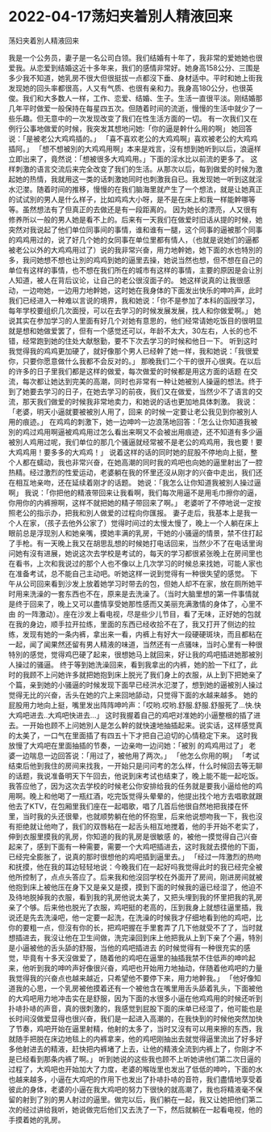 # 2022-04-17荡妇夹着別人精液回来



荡妇夹着別人精液回来



我是一个公务员，妻子是一名公司白领。我们结婚有十年了，我非常的爱她她也很爱我。从恋爱到结婚这近十多年来，我们的感情非常好。她身高158公分、三围是多少我不知道，她乳房不很大但很挺拔一点都沒下垂、身材适中。平时和她上街我发现她的回头率都很高，人又有气质、也很有亲和力。我身高180公分，也很英俊。我们和大多数人一样，工作、恋爱、结婚、生子。生活一直很平淡。刚结婚那几年平时做爱一般保持在每星四五次。但随着时间的流逝，慢慢的生活中就少了一些乐趣。但无意中的一次发现改变了我们在性生活方面的一切。 有一次我们又在例行公事地做爱的时候，我突发其想地问她:「你的逼是幹什么用的啊」 她回答说：「是被老公大鸡鸡插的。」 「喜不喜欢老公的大鸡鸡啊」喜欢被老公的大鸡鸡插阿。」 「想不想被別的大鸡鸡用啊」本来是戏言，沒有想到她听到以后，浪逼样立即出来了，竟然说：「想被很多大鸡鸡用。」下面的淫水比以前流的更多了。 这样刺激的语言交流后来完全改变了我们的生活。从那次以后，每到做爱的时候为激起她的热情，我就用这一类的话刺激她同时也刺激我自已。我发现她一听到这就淫水氾漤。随着时间的推移，慢慢的在我们脑海里就产生了一个想法，就是让她真正的试试別的男人是什么样子，比如鸡鸡大小呀，是不是在床上和我一样能幹哪等等。虽然想法有了但真正的去做还是有一段距离的。 因为她长的漂亮，人又很有修养所以一般的男人她是看不上的。后来有一天我们在做爱时旧话从提的时候，她突然对我说起了他们单位同事间的事情，谁和谁有一腿，这个同事的逼被那个同事的鸡鸡用过的，说了好几个她的女同事在单位里都有情人，（也就是说她们的逼都被老公以外的大鸡鸡用过了）说的我非常兴奋，用力地幹她，她下面的水也特別的多，我问她想不想也让別的鸡鸡到她的逼里去操，她说当然也想，但不想在自己的单位有这样的事情，也不想在我们所在的城市有这样的事情，主要的原因是会让別人知道，被人在背后议论，让自己的老公很沒面子的。 她这样说真的让我很感动，一边吻她，一边用力地幹她，这时她在我身体的下面发出快乐的呻吟声，此时我们已经进入一种难以言说的境界，我和她说：「你不是参加了本科的函授学习，每年学校要组织几次面授，可以在去学习的时候发展发展，找人和你做爱啊。」 她说其实在参加学习的人里面有好几个对她有意思的，他们经常请她吃饭目的很明显就是想和她做爱罢了，但有一个感觉还可以，年龄不太大，30左右，人长的也不错，经常跑到她的住处大献慇勤，要不下次去学习的时候和他日一下。 听到这时我觉得我的鸡鸡更加硬了，就好像那个男人已经幹了她一样，我和她说：「我很爱你，只要你愿意做什么我都不会反对的。」 那晚我们二个干的很开心很爽。在以后的许多的日子里我们都是这样的做爱，每次做爱的时候都是用这方面的话题 在交流，每次都让她达到完美的高潮，同时也非常有一种让她被別人操逼的想法。终于到了她要去学习的日子，在她去学习的前夜，我们又在做爱，当然少不了语言的交流，那天我们做爱的时候我非常地卖力，和她说的话也更加地具体刺激。 我说：「老婆，明天小逼就要被被別人用了，回来 的时候一定要让老公我见到你被別人用的痕迹。」 在鸡鸡的刺激下，她一边呻吟一边浪荡地回答：「怎么让你知道我被別的鸡过鸡用啊逼被鸡鸡用过怎么看出来啊又不会被出用痕迹，还不知道有多少逼被別人鸡用过呢，我们单位的那几个骚逼就经常被不是老公的鸡鸡用，我也要！要大鸡鸡用！要多多的大鸡鸡！」 说着这样的话的同时她的屁股不停地向上挺，整个人都在蠕动，我也非常兴奋，在她高潮的同时我的鸡吧也向她的逼里射出了一腔热精。经过激烈的性爱运动，老婆躺在我的怀里还沒从刚才的兴奋中走出，我们还在相互地亲吻，还在延续着刚才的话题。 她说：「我怎么让你知道我被別人操过逼啊」 我说：「你把他的精液带回来让我看啊，我们每次用逼不是用毛巾擦你的逼，你用你的内裤擦啊，这样不就把她的精子带回来了啊。」 老婆听了不停地说一定按照老公的指示办，把我和別人做爱的过程向你匯报。 妻子走后，我基本上是我一个人在家，（孩子去他外公家了）觉得时间过的太慢太慢了，晚上一个人躺在床上眼前总是浮现別人和她亲嘴，摸她丰满的乳房，干她的小骚逼的情景，禁不住打起了手枪。有一天晚上我又在胡思乱想的时候她打电话回来，当然少不了在电话里询问她有沒有进展，她说这次去学校是考试的，每天的学习都很紧张晚上在房间里也在看书，上次和我说过的那个人也不像以上几次学习的时候总来找她，可能人家也在准备考试，总不能自己主动吧。听她这样一说到觉得有一种很失望的感觉。 下午从公司回来看到沙发上放着她学习时带去的包，但她人却不在家，放在厕所她平时用来洗澡的一套东西也不在，原来是去洗澡了。（当时大脑里想的第一件事情就是终于回来了，晚上又可以盡情享受她那性感而又美丽充满激情的身体了，心里不由 的一阵激动）。座在沙发上看电视，尽是些少儿节目，看了无味，正好她的包就在我的身边，顺手拉开拉练，里面的东西已经收拾不在了，我又打开了侧边的拉练，发现有她的一条内裤，拿出来一看，内裤上有好大一段硬硬斑块，而且都粘在一起，闻了闻果然还留有男人精液的味道，当然还有一点骚味，当时心里有一种很特別的感觉，觉得鸡巴硬了起来，很想她马上就回来，好让我的鸡吧插进她那被別人操过的骚逼。 终于等到她洗澡回来，看到我拿出的内裤，她的脸一下红了，此时的我顾不上问她许多就把她抱到床上脱光了我们身上的衣服，从上到下把她亲了个篇，亲到她的小骚逼的时候发现下面早已经洪水氾漤了，想到她的逼被別人操过觉得无比的兴奋，舌头在她的穴上来回地舔动，只觉得下面的水越来越多。 她的屁股用力地向上挺，嘴里发出阵阵呻吟声：「哎哟.哎哟.舒服.舒服.舒服死了...快.快大鸡吧进去..大鸡吧快进去...」 这时我握着自己的鸡吧对准她的小逼整根的插了进去。一开始也顾不上问她別人是怎么幹的就快速地抽插起来。说实话，这样感觉真的太美了，一口气在里面插了有四五十下才把自己迫切的心情稳定下来。 这时我放慢了大鸡吧在里面抽插的节奏，一边亲吻一边问她：「被別 的鸡鸡用过了」 老婆一边喘息一边回答说：「用过了，被他用了两次。」 「他怎么你用的啊」 「考试结束后他到我住的房间来找我，一开始只是问问考的怎么样，什么时候回去等无聊的话题，我说准备明天下午回去，他说到床考试也结束了，晚上能不能一起吃饭。我答应他了，因为这次去学校的时候老公你安排给我的任务就是要我小逼给他的鸡用啊。晚上和他喝了一瓶红酒，吃完饭觉得头晕晕的，他提出找个地方去唱歌就跟他去了KTV，在包厢里我们座在一起唱歌，唱了几首后他很自然地把我搂在怀里，当时我的头还很晕，也就顺势躺在他的怀抱里，后来他说想吻我一下，我也沒有拒绝就让他吻了，我们的双唇粘在一起舌头相互地搅着，他的手开始不老实了，伸到衣服里摸我的乳房，你知道的我的乳房是很敏感 的，被他一摸觉得自己兴奋起来了，感到下面有一种需要，需要一个大鸡吧插进去，这时我就去摸他的下面，已经完全膨胀了，说真的那时很想他的鸡吧插到逼里去。」 「经过一阵激烈的热吻和抚摸，他在我的耳边轻轻地说：今晚我们在一起好吗我觉得此时的我已经完全被他所控制了，点点头答应了。后来我和他沒回学校在外面开了房间，刚进房间就被他抱到床上被他压在身下又是亲又是摸，摸到下面的时候我的逼已经湿了，他迫不及待地脱掉我的衣服，看到我的乳房他说太美了，又把头埋到我的怀里把我的乳房亲了个够。后来他也脱光了衣服，鸡吧挺的老高的，压到我身上就想往逼里插，我说还是先去洗澡吧，他一定要一起洗，在洗澡的时候我才仔细地看到他的鸡吧，比你的要粗一点，但沒有你的长，把鸡吧握在手里套弄了几下他就受不了了，当时就想插进去，我沒让他在卫生间做，洗完澡回到床上他把我从上到下亲了个遍，特別是小逼被他的舌头舔的舒服，当他的鸡吧插进去 的时候觉得有一种很充实的感觉，毕竟有十多天沒做爱了，随着他的鸡吧在逼里的抽插我禁不住低声的呻吟起来，他听到我的呻吟声好像很兴奋，鸡吧也开始用力地抽动，伴随着他鸡吧的力量我觉得我的兴奋点也越来越近，只希望他不要停下来，用力地幹我。」 「他好像知道我的心思，一个乳房被他摸着还有一个被他含在嘴里用舌头舔着乳头，下面被他的大鸡吧用力地冲击实在是舒服，因为下面的水很多小逼在他鸡鸡用的时候还听到扑哧扑哧的声音，真的很刺激的，我感觉到屁股下面的床单已经湿了，他可能也是长时间沒做爱显得也很兴奋，我们是一起进入高潮的，在我快到的时候他突然加快了节奏，鸡吧开始在逼里射精，他射的太多了，当时又沒有可以用来擦的东西，我就随手把脱在床边地毯上的内裤拿来，他的鸡吧刚抽出去就觉得逼里流出了好多好多他射进去的精液，赶快把内裤堵了上去，让他的精液全流到内裤上了，你刚才不是已经看到那条内裤了啊。」 听到她说的这些我也顾不上听她讲他们第二次日逼的过程了，大鸡吧也开始加大了力度，老婆的喉咙里也发出了低低的呻吟，下面的水也越来越多，小逼在大鸡吧的作用下也发出了扑哧扑哧的音符，我们盡情地享受着彼此的身体，老婆的小逼在我大鸡吧的努力下很快的就高潮了，我也将精液毫不保留的射到了別的男人射过的逼里。做完以后，我们躺在一起，我又让她把他们第二次的经过讲给我听，她说做完后他们又去洗了一下，然后就躺在一起看电视，他的手摸着她的乳房。
            

